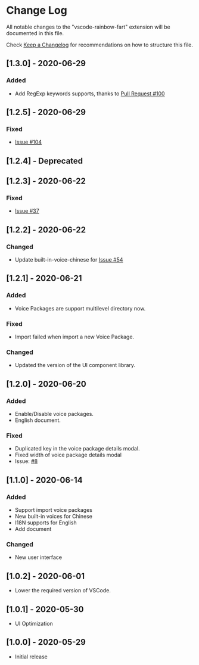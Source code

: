 # Change Log

All notable changes to the "vscode-rainbow-fart" extension will be documented in this file.

Check [Keep a Changelog](http://keepachangelog.com/) for recommendations on how to structure this file.

## [1.3.0] - 2020-06-29

### Added

- Add RegExp keywords supports, thanks to [Pull Request #100](https://github.com/SaekiRaku/vscode-rainbow-fart/pull/100)

## [1.2.5] - 2020-06-29

### Fixed

- [Issue #104](https://github.com/SaekiRaku/vscode-rainbow-fart/issues/104)

## [1.2.4] - Deprecated

## [1.2.3] - 2020-06-22

### Fixed

- [Issue #37](https://github.com/SaekiRaku/vscode-rainbow-fart/issues/37)

## [1.2.2] - 2020-06-22

### Changed

- Update built-in-voice-chinese for [Issue #54](https://github.com/SaekiRaku/vscode-rainbow-fart/issues/54)

## [1.2.1] - 2020-06-21

### Added

- Voice Packages are support multilevel directory now.

### Fixed

- Import failed when import a new Voice Package.

### Changed

- Updated the version of the UI component library.

## [1.2.0] - 2020-06-20

### Added

- Enable/Disable voice packages.
- English document.

### Fixed

- Duplicated key in the voice package details modal.
- Fixed width of voice package details modal
- Issue: [#8](https://github.com/SaekiRaku/vscode-rainbow-fart/issues/8)

## [1.1.0] - 2020-06-14

### Added

- Support import voice packages
- New built-in voices for Chinese
- I18N supports for English
- Add document

### Changed

- New user interface

## [1.0.2] - 2020-06-01

- Lower the required version of VSCode.

## [1.0.1] - 2020-05-30

- UI Optimization

## [1.0.0] - 2020-05-29

- Initial release